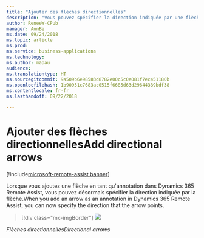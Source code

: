 ```yaml
---
title: "Ajouter des flèches directionnelles"
description: "Vous pouvez spécifier la direction indiquée par une flèche."
author: ReneeW-CPub
manager: AnnBe
ms.date: 09/24/2018
ms.topic: article
ms.prod: 
ms.service: business-applications
ms.technology: 
ms.author: mapau
audience: 
ms.translationtype: HT
ms.sourcegitcommit: 9a509b6e98583d8782e00c5c0e081f7ec451180b
ms.openlocfilehash: 1b90951c7683ac0515f6685d63d29644389bdf38
ms.contentlocale: fr-fr
ms.lasthandoff: 09/22/2018

---
```


# <a name="add-directional-arrows"></a><span data-ttu-id="b995f-103">Ajouter des flèches directionnelles</span><span class="sxs-lookup"><span data-stu-id="b995f-103">Add directional arrows</span></span>

[!include[microsoft-remote-assist banner](../includes/microsoft-remote-assist.md)]

<span data-ttu-id="b995f-104">Lorsque vous ajoutez une flèche en tant qu'annotation dans Dynamics 365 Remote Assist, vous pouvez désormais spécifier la direction indiquée par la flèche.</span><span class="sxs-lookup"><span data-stu-id="b995f-104">When you add an arrow as an annotation in Dynamics 365 Remote Assist, you can now specify the direction that the arrow points.</span></span>

> [!div class="mx-imgBorder"]
> ![](media/d729ab4910f718be12a04ec1972c02f5.jpg)

<span data-ttu-id="b995f-105">*Flèches directionnelles*</span><span class="sxs-lookup"><span data-stu-id="b995f-105">*Directional arrows*</span></span>

<!--update link
[Learn more about adding arrows in Remote Assist.](https://docs.microsoft.com/en-us/dynamics365/mixed-reality/remote-assist/user-guide)
-->


